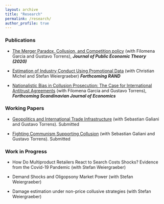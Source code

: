```yaml
---
layout: archive
title: "Research"
permalink: /research/
author_profile: true
---
```


### Publications

* [The Merger Paradox, Collusion, and Competition policy](https://onlinelibrary.wiley.com/doi/abs/10.1111/jpet.12448) (with Filomena Garcia and Gustavo Torrens), ***Journal of Public Economic Theory (2020)***

* [Estimation of Industry Conduct Using Promotional Data](https://josempazymino.github.io/files/conduct_cereal.pdf) (with Christian Michel and Stefan Weiergraeber) ***Forthcoming RAND***

* [Nationalistic Bias in Collusion Prosecution: The Case for International Antitrust Agreements](https://papers.ssrn.com/sol3/papers.cfm?abstract_id=2943073) (with Filomena Garcia and Gustavo Torrens), ***Forthcoming Scandinavian Journal of Economics***

### Working Papers

* [Geopolitics and International Trade Infrastructure](https://papers.ssrn.com/sol3/papers.cfm?abstract_id=3882736) (with Sebastian Galiani and Gustavo Torrens). Submitted

* [Fighting Communism Supporting Collusion](https://papers.ssrn.com/sol3/papers.cfm?abstract_id=4135570) (with Sebastian Galiani and Gustavo Torrens). Submitted

### Work in Progress

* How Do Multiproduct Retailers React to Search Costs Shocks? Evidence from the Covid-19 Pandemic (with Stefan Weiergraeber)

* Demand Shocks and Oligopsony Market Power (with Stefan Weiergraeber)

* Damage estimation under non-price collusive strategies (with Stefan Weiergraeber)
